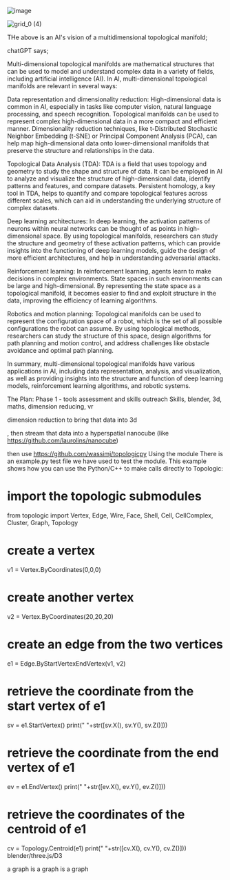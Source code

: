 ![image](https://user-images.githubusercontent.com/1279930/235326592-22d9a514-b61a-4226-b66e-b410472266b5.png)

![grid_0 (4)](https://user-images.githubusercontent.com/1279930/235110231-86d6056a-8bf8-4ffe-bb0a-d5900e076cde.png)

THe above is an AI's vision of a multidimensional topological manifold;

chatGPT says;

Multi-dimensional topological manifolds are mathematical structures that can be used to model and understand complex data in a variety of fields, including artificial intelligence (AI). In AI, multi-dimensional topological manifolds are relevant in several ways:

Data representation and dimensionality reduction: High-dimensional data is common in AI, especially in tasks like computer vision, natural language processing, and speech recognition. Topological manifolds can be used to represent complex high-dimensional data in a more compact and efficient manner. Dimensionality reduction techniques, like t-Distributed Stochastic Neighbor Embedding (t-SNE) or Principal Component Analysis (PCA), can help map high-dimensional data onto lower-dimensional manifolds that preserve the structure and relationships in the data.

Topological Data Analysis (TDA): TDA is a field that uses topology and geometry to study the shape and structure of data. It can be employed in AI to analyze and visualize the structure of high-dimensional data, identify patterns and features, and compare datasets. Persistent homology, a key tool in TDA, helps to quantify and compare topological features across different scales, which can aid in understanding the underlying structure of complex datasets.

Deep learning architectures: In deep learning, the activation patterns of neurons within neural networks can be thought of as points in high-dimensional space. By using topological manifolds, researchers can study the structure and geometry of these activation patterns, which can provide insights into the functioning of deep learning models, guide the design of more efficient architectures, and help in understanding adversarial attacks.

Reinforcement learning: In reinforcement learning, agents learn to make decisions in complex environments. State spaces in such environments can be large and high-dimensional. By representing the state space as a topological manifold, it becomes easier to find and exploit structure in the data, improving the efficiency of learning algorithms.

Robotics and motion planning: Topological manifolds can be used to represent the configuration space of a robot, which is the set of all possible configurations the robot can assume. By using topological methods, researchers can study the structure of this space, design algorithms for path planning and motion control, and address challenges like obstacle avoidance and optimal path planning.

In summary, multi-dimensional topological manifolds have various applications in AI, including data representation, analysis, and visualization, as well as providing insights into the structure and function of deep learning models, reinforcement learning algorithms, and robotic systems.

The Plan: Phase 1 - tools assessment and skills outreach
Skills, blender, 3d, maths, dimension reducing, vr

dimension reduction to bring that data into 3d

, then stream that data into a hyperspatial nanocube (like https://github.com/laurolins/nanocube)

then use https://github.com/wassimj/topologicpy
Using the module
There is an example.py test file we have used to test the module. This example shows how you can use the Python/C++ to make calls directly to Topologic:

# import the topologic submodules
from topologic import Vertex, Edge, Wire, Face, Shell, Cell, CellComplex, Cluster, Graph, Topology

# create a vertex
v1 = Vertex.ByCoordinates(0,0,0) 

# create another vertex
v2 = Vertex.ByCoordinates(20,20,20)

# create an edge from the two vertices
e1 = Edge.ByStartVertexEndVertex(v1, v2)

# retrieve the coordinate from the start vertex of e1
sv = e1.StartVertex()
print("   "+str([sv.X(), sv.Y(), sv.Z()]))

# retrieve the coordinate from the end vertex of e1
ev = e1.EndVertex()
print("   "+str([ev.X(), ev.Y(), ev.Z()]))

# retrieve the coordinates of the centroid of e1
cv = Topology.Centroid(e1)
print("   "+str([cv.X(), cv.Y(), cv.Z()]))
blender/three.js/D3

a graph is a graph is a graph
